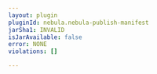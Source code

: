 ```yaml
---
layout: plugin
pluginId: nebula.nebula-publish-manifest
jarSha1: INVALID
isJarAvailable: false
error: NONE
violations: []

---
```


